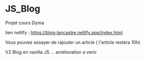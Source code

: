 # JS_Blog

Projet cours Dyma

lien netlify : https://blog-lancastre.netlify.app/index.html

Vous pouvez essayer de rajouter un article ( l'article restera 10h) 

V2 Blog en vanilla JS ... amélioration a venir 

